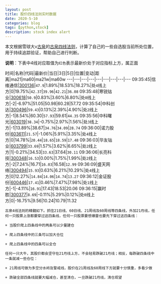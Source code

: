 ```yaml
---
layout: post
title: 股价四线法则实时数据
date: 2020-5-10
categories: blog
tags: [python,stock]
description: stock index alert
---
```



本文根据雪球大v[古泉](https://xueqiu.com/u/7148646888)的[古泉四线法则](https://xueqiu.com/7148646888/130498192)，计算了自己的一些自选股当前所处位置，用于持续追踪验证，帮助自己进行判断。

**说明**：下表中4线对应取值为`红色`表示最新价处于对应指标上方，属正面

时间|名称|代码|最新价|当日|3日|5日|位置|变动|距离|ma21|ma60|ma21w|ma60w
---|---|---|---|---|---|---|---|---
09:35:45|信维通信|[300136](https://xueqiu.com/S/SZ300136)|`47.9`|1.89%|18.53%|18.27%|处`4`线上方|0|19.75%|`42.37`|`39.96`|`42.21`|`36.08`
09:35:48|寒锐钴业|[300618](https://xueqiu.com/S/SZ300618)|`50.9`|0.83%|3.60%|6.80%|处`0`线上方|-2|-6.97%|51.05|50.98|60.28|57.72
09:35:54|中科创达|[300496](https://xueqiu.com/S/SZ300496)|`59.43`|0.13%|2.39%|4.90%|处`2`线上方|-1|8.54%|60.30|`57.93`|59.61|`44.35`
09:35:56|中科曙光|[603019](https://xueqiu.com/S/SH603019)|`38.34`|-0.75%|2.97%|1.56%|处`3`线上方|-1|13.89%|38.67|`34.76`|`34.09`|`28.74`
09:36:00|诺力股份|[603611](https://xueqiu.com/S/SH603611)|`21.57`|-1.06%|5.91%|3.35%|处`4`线上方|0|14.78%|`20.44`|`18.65`|`18.59`|`17.48`
09:36:03|华友钴业|[603799](https://xueqiu.com/S/SH603799)|`33.69`|1.57%|3.62%|6.65%|处`2`线上方|1|-0.21%|34.53|`33.63`|37.64|`30.11`
09:36:06|长亮科技|[300348](https://xueqiu.com/S/SZ300348)|`16.53`|0.00%|1.75%|1.99%|处`2`线上方|-2|7.24%|16.71|`16.03`|16.58|`12.99`
09:36:09|盛天网络|[300494](https://xueqiu.com/S/SZ300494)|`15.93`|0.63%|6.21%|10.29%|处`4`线上方|0|12.27%|`14.84`|`14.06`|`14.74`|`13.27`
09:36:12|金证股份|[600446](https://xueqiu.com/S/SH600446)|`17.41`|0.46%|7.47%|7.98%|处`1`线上方|-1|-4.11%|`16.91`|17.43|18.53|20.06
09:36:15|赢时胜|[300377](https://xueqiu.com/S/SZ300377)|`8.69`|-0.11%|5.29%|0.12%|处`0`线上方|0|-16.75%|9.56|10.24|10.79|11.32

```
古泉4线法则的精髓如下。抓住21日线、60日线、21周线及60周线等四条线，外加21月线，任何一只股票上涨都要穿过这四条线，任何一只股票要想爆雷也要先下穿过这四条线：

+ 当股价爬上四条线中的两条可以少量建仓

+ 爬上四条线中的三条可以加大仓位

+ 爬上四条线中的四条可以全仓

任何一只大牛，其股价都会坚守在21月线上方，不会轻易跌破21月线；相反，每跌破四条线中一条就减一些仓位：

+ 21周线可做为多空分水岭及警戒线，股价在21周线及60周线下方就要十分慎重，多看少做

+ 跌破全部四条线就要大幅减仓，甚至清仓，一旦跌破21月线，清仓观望
```